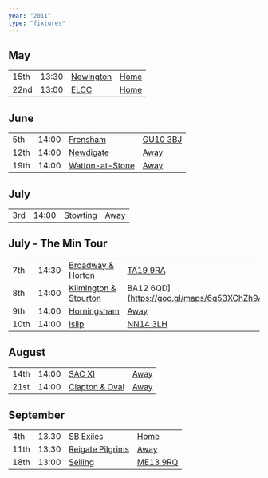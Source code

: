 ```yaml
---
year: "2011"
type: "fixtures"
---
```


## May

|  |  |  |  |
|:---|:---|:---|:---|
| 15th | 13:30 | [Newington](/2011/newington) | [Home]() |
| 22nd | 13:00 | [ELCC](/2011/elccc) | [Home]() |

## June

|  |  |  |  |
|:---|:---|:---|:---|
| 5th | 14:00 | [Frensham](/2011/frensham) | [GU10 3BJ](https//goo.gl/maps/xBUZvPU1vnK2) |
| 12th | 14:00 | [Newdigate](/2011/newdigate) | [Away](https://goo.gl/maps/9uAr2nHj19CJDEjw6) |
| 19th | 14:00 | [Watton-at-Stone](/2011/watton-at-stone) | [Away](https://goo.gl/maps/JPBQawMsjLgYtVHk9) |

## July

|  |  |  |  |
|:---|:---|:---|:---|
| 3rd | 14:00 | [Stowting](/2011/stowting) | [Away](https://goo.gl/maps/3Br4woRQXRqh9Uje8) |

## July - The Min Tour

|  |  |  |  |
|:---|:---|:---|:---|
| 7th | 14:30 | [Broadway & Horton](/2011/broadway-and-horton) | [TA19 9RA](https//goo.gl/maps/hVamJL8if6v) |
| 8th | 14:00 | [Kilmington & Stourton](/2011/kilmington-and-stourton) | BA12 6QD](https://goo.gl/maps/6q53XChZh9A2) |
| 9th | 14:00 | [Horningsham](/2011/horningsham) | [Away](https://goo.gl/maps/SNpXcsajYDXfjmff7) |
| 10th | 14:00 | [Islip](/2011/islip) | [NN14 3LH](https://goo.gl/maps/ceJApjnpXCpYJQC97) |

## August

|  |  |  |  |
|:---|:---|:---|:---|
| 14th | 14:00| [SAC XI](/2011/sac-xi) | [Away]() |
| 21st | 14:00| [Clapton & Oval](/2011/clapton-and-oval) |  [Away]() |

## September

|  |  |  |  |
|:---|:---|:---|:---|
| 4th | 13.30| [SB Exiles](/2011/sb-exiles) | [Home]() |
| 11th | 13:30| [Reigate Pilgrims](/2011/reigate-pilgrims) | [Away](https://goo.gl/maps/z54KDhWLtQreY6xy9) |
| 18th | 13:00 | [Selling](/2011/selling) | [ME13 9RQ](https//goo.gl/maps/QeLhjBkEbJr) |